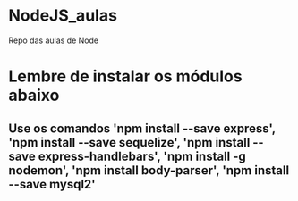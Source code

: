 # NodeJS_aulas
Repo das aulas de Node

# Lembre de instalar os módulos abaixo
## Use os comandos 'npm install --save express', 'npm install --save sequelize', 'npm install --save express-handlebars', 'npm install -g nodemon', 'npm install body-parser', 'npm install --save mysql2'
